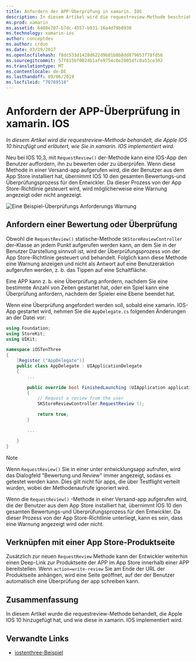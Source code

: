 ```yaml
---
title: Anfordern der APP-Überprüfung in xamarin. IOS
description: In diesem Artikel wird die requestreview-Methode beschrieben, die von Apple zu IOS 10 hinzugefügt wurde, und es wird erläutert, wie Sie in xamarin. IOS implementiert wird.
ms.prod: xamarin
ms.assetid: 6408e707-b7dc-4557-b931-16a4d79b8930
ms.technology: xamarin-ios
author: conceptdev
ms.author: crdun
ms.date: 03/29/2017
ms.openlocfilehash: f8dc533d1428d622d9b01b8b8dd879653f78fd56
ms.sourcegitcommit: 57f815bf0024b1afe9754c0e28054fc0a53ce302
ms.translationtype: MT
ms.contentlocale: de-DE
ms.lasthandoff: 09/06/2019
ms.locfileid: "70769518"
---
```

# <a name="request-app-review-in-xamarinios"></a>Anfordern der APP-Überprüfung in xamarin. IOS

_In diesem Artikel wird die requestreview-Methode behandelt, die Apple IOS 10 hinzufügt und erläutert, wie Sie in xamarin. IOS implementiert wird._

Neu bei IOS 10,3, mit `RequestReview()` der-Methode kann eine IOS-App den Benutzer auffordern, ihn zu bewerten oder zu überprüfen. Wenn diese Methode in einer Versand-app aufgerufen wird, die der Benutzer aus dem App Store installiert hat, übernimmt IOS 10 den gesamten Bewertungs-und Überprüfungsprozess für den Entwickler. Da dieser Prozess von der App Store-Richtlinie gesteuert wird, wird möglicherweise eine Warnung angezeigt oder nicht angezeigt.

![](request-app-review-images/review01.png "Eine Beispiel-Überprüfungs Anforderungs Warnung")

## <a name="requesting-a-rating-or-review"></a>Anfordern einer Bewertung oder Überprüfung

Obwohl die `RequestReview()` statische-Methode `SKStoreReviewController` der-Klasse an jedem Punkt aufgerufen werden kann, an dem Sie in der Benutzer Darstellung sinnvoll ist, wird der Überprüfungsprozess von der App Store-Richtlinie gesteuert und behandelt. Folglich kann diese Methode eine Warnung anzeigen und nicht als Antwort auf eine Benutzeraktion aufgerufen werden, z. b. das Tippen auf eine Schaltfläche.

Eine APP kann z. b. eine Überprüfung anfordern, nachdem Sie eine bestimmte Anzahl von Zeiten gestartet hat, oder ein Spiel kann eine Überprüfung anfordern, nachdem der Spieler eine Ebene beendet hat.

Wenn eine Überprüfung angefordert werden soll, sobald eine xamarin. IOS-App gestartet wird, nehmen Sie die `AppDelegate.cs` folgenden Änderungen an der Datei vor:

```csharp
using Foundation;
using StoreKit;
using UIKit;

namespace iOSTenThree
{
    [Register ("AppDelegate")]
    public class AppDelegate : UIApplicationDelegate
    {
        ...

        public override bool FinishedLaunching (UIApplication application, NSDictionary launchOptions)
        {
            // Request a review from the user
            SKStoreReviewController.RequestReview ();

            return true;
        }

        ...

    }
}
```

> [!NOTE]
> Wenn `RequestReview()` Sie in einer unter entwicklungsapp aufrufen, wird das Dialogfeld "Bewertung und Review" immer angezeigt, sodass es getestet werden kann. Dies gilt nicht für apps, die über Testflight verteilt wurden, wobei der Methodenaufrufe ignoriert wird.

Wenn die `RequestReview()` -Methode in einer Versand-app aufgerufen wird, die der Benutzer aus dem App Store installiert hat, übernimmt IOS 10 den gesamten Bewertungs-und Überprüfungsprozess für den Entwickler. Da dieser Prozess von der App Store-Richtlinie unterliegt, kann es sein, dass eine Warnung angezeigt wird oder nicht.

## <a name="linking-to-an-app-store-product-page"></a>Verknüpfen mit einer App Store-Produktseite 

Zusätzlich zur neuen `RequestReview` Methode kann der Entwickler weiterhin einen Deep-Link zur Produktseite der APP im App Store innerhalb einer APP bereitstellen. Wenn `action=write-review` Sie am Ende der URL der Produktseite anhängen, wird eine Seite geöffnet, auf der der Benutzer automatisch eine Überprüfung der app schreiben kann. 

## <a name="summary"></a>Zusammenfassung

In diesem Artikel wurde die requestreview-Methode behandelt, die Apple IOS 10 hinzugefügt hat, und wie diese in xamarin. IOS implementiert wird.

## <a name="related-links"></a>Verwandte Links

- [iostenthree-Beispiel](https://docs.microsoft.com/samples/xamarin/ios-samples/ios10-iostenthree/)
